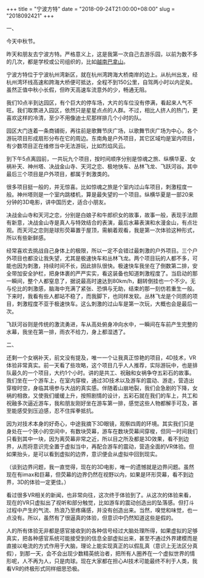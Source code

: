 +++
title = "宁波方特"
date = "2018-09-24T21:00:00+08:00"
slug = "2018092421"
+++

一、

今天中秋节。

昨天和朋友去宁波方特。严格意义上，这是我第一次自己去游乐园，以前为数不多的几次，都是学校或公司组织的，比如[越南巴拿山](/blog/2017092415.html)。

宁波方特位于宁波杭州湾新区，就在杭州湾跨海大桥南岸的边上。从杭州出发，经杭州湾环线高速和跨海大桥便可抵达，全程不到150公里，自驾两小时以内足矣。虽然正值中秋小长假，但昨天高速车流意外的少，畅通无阻。

我们10点半到达园区，有个巨大的停车场，大片的车位没有停满，看起来人气不旺。我们取票进入园区，依然只是星星点点的人群。不过，相比人挤人的热门，更喜欢这样的冷清，至少不用像迪士尼那样排几个小时的队。

园区大门连着一条商铺街，再往前是歌舞节庆广场，以歌舞节庆广场为中心，各个游玩项目形成扇形分布在它的周边。东南角是户外项目，其它区域均是室内项目，有少数项目正在维修当中无法游玩，比如烈焰风云。

到下午5点离园前，一共玩九个项目，按时间顺序分别是惊魂之旅、纵横华夏、女祸补天、神州塔、决战金山寺、天河之恋、极地快车、丛林飞龙、飞跃河谷。其中最后三个项目是户外项目，都属于刺激类的。

很多项目挺一般的，并无惊喜。比如惊魂之旅是个室内过山车项目，刺激程度一般。神州塔则是一个室内跳楼机，算是最失望的一个项目。纵横华夏是一部20来分钟的3D电影，讲中国历史，适合小朋友。

决战金山寺和天河之恋，分别是白娘子和牛郎织女的故事，故事一般，表现手法颇有新意，决战金山寺是真人与特效结合的表演，最后水幕表演和水漫金山，有点壮观。而天河之恋则是球形荧幕置于屋顶，需躺着观看，我是第一次体验这种形式，所以有些新鲜感。

经常喜欢去挑战自己身体上的极限，所以一定不会错过最刺激的户外项目。三个户外项目也都没让我失望，尤其是极速快车和丛林飞龙。两个项目玩的人都不多，可能也因为刺激，持续时间不长，因此排队很快。极速快车我坐在了倒数第二排，安全带加安全护栏，把身体裹的严严实实，看这装备也知道刺激程度了。当启动的那一瞬间，整个人都窒息了，据说最高时速达到80km/h，翻转倒挂也一个不少。无与伦比的刺激感，脑海中充满了紧张、恐惧与无助，结束的那一刻仿若重生一般。下来时，我看有些人都站不稳了，而我脚下，也同样发软。丛林飞龙是个同质的项目，刺激程度不亚于极速快车。这么刺激的过山车是第一次玩，大概也会是最后一次。

飞跃河谷则是传统的激流勇进，车从高处俯身冲向水中，一瞬间在车前产生完整的水幕，我坐在第一排，雨衣不给力，身上都湿透了。

二、

还剩一个女祸补天，前文没有提及，唯一一个让我真正惊艳的项目，4D技术，VR体验非常真实。前一天看了些攻略，这个项目几乎人人推荐，实际游玩中，也是排队最久的一个项目，大约1个小时。讲的是共工、祝融和女祸争夺五彩石的故事。我们坐在一个游车上，在室内穿梭，通过3D技术以及游车的震动、游走，营造出穿梭时空，身临其境参与大战的真实感。伴随着山崩地裂，我们会急剧的下降，女祸的相救，又使我们缓缓上升，按照剧情的设计，五彩石就在我们的车上，共工和祝融多次逼近游车，我和朋友刚好坐在游车第一排，感觉这些人物都解手可及，甚至能感受到压迫感，忍不住挥拳抵抗。

因为对技术本身的好奇心，中途我摘下3D眼镜，观察四周的环境。其实我们只是身处在一个狭小的空间中，有数块荧幕，游车在数块荧幕间穿梭，但同一时间我们只看到其中一块，因为离荧幕非常之近，所以目之所及都是3D效果，看不到边界，从而将意识完全置于虚拟当中，再配合游车的震动，营造全面的VR体验。但如果抬头，是可以看到虚拟的边界，意识便会从虚拟中回到现实。

（谈到边界问题，我一直觉得，现在的3D电影，唯一的遗憾就是边界问题。虽然现在有imax和巨幕，但荧幕的边界仍然在视野以内，如果是环形荧幕，看不到边界，3D的体验一定更佳。）

看过很多VR相关的新闻，也非常向往，这次终于体验到了。从这次的体验来看，现在的VR只虚拟出了视听和部分触觉，比如游车的震动创造出的坠落感。但打斗过程中产生的气流、热浪乃至疼痛感，并没有创造出来。当然，嗅觉和味觉，也一点没有。所以，虽然有了很逼真的体验，但意识中仍然知道这些是假的。

人的所有体验无非都是感官接收到的各种信号经过大脑处理所得，如果虚拟的足够真实，把各种感官系统可能接受到的信息全部虚拟出来，甚至不通过外界建模而是直接以电流的方式作用于大脑，理论上能实现真正的以假乱真（意识上无法区分真假），到那一天，会不会出现少数精英统治者，把所有人圈养在一个虚拟世界的情形呢，人不再为人，只是肉球。现在大家都在担心AI技术可能最终不利于人类，我看VR的终极形式同样细思恐极。

